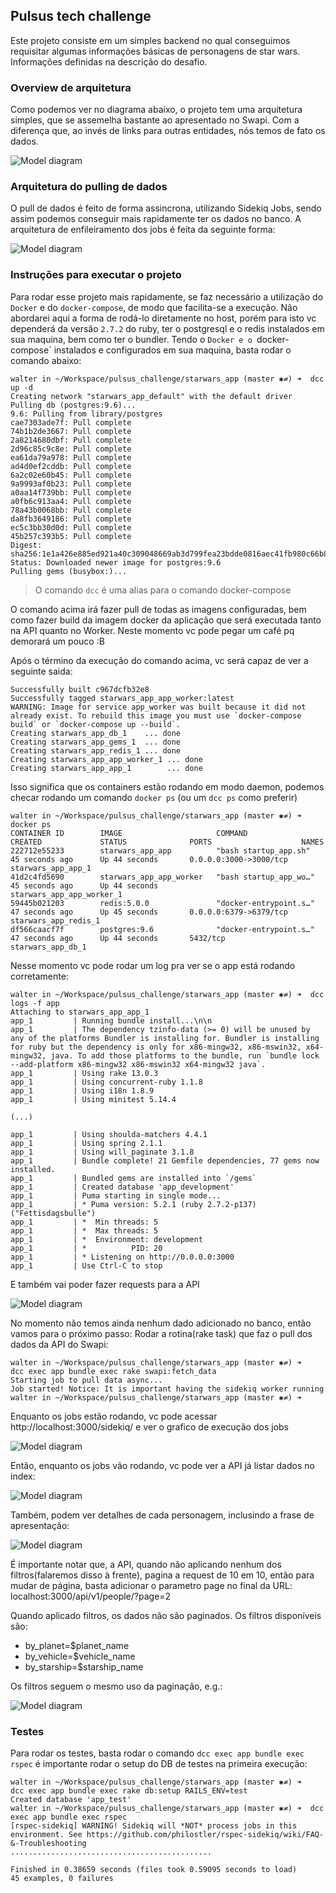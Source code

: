 ## Pulsus tech challenge

Este projeto consiste em um simples backend no qual conseguimos requisitar algumas informações básicas de personagens de star wars. Informações definidas na descrição do desafio.

### Overview de arquitetura

Como podemos ver no diagrama abaixo, o projeto tem uma arquitetura simples, que se assemelha bastante ao apresentado no Swapi. Com a diferença que, ao invés de links para outras entidades, nós temos de fato os dados.



![Model diagram](readme_img/model_diagram.png)

### Arquitetura do pulling de dados

O pull de dados é feito de forma assincrona, utilizando Sidekiq Jobs, sendo assim podemos conseguir mais rapidamente ter os dados no banco. A arquitetura de enfileiramento dos jobs é feita da seguinte forma:

![Model diagram](readme_img/jobs_diagram.png)


### Instruções para executar o projeto

Para rodar esse projeto mais rapidamente, se faz necessário a utilização do `Docker` e do `docker-compose`, de modo que facilita-se a execução. Não abordarei aqui a forma de rodá-lo diretamente no host, porém para isto vc dependerá da versão `2.7.2` do ruby, ter o postgresql e o redis instalados em sua maquina, bem como ter o bundler.
Tendo o `Docker e o `docker-compose` instalados e configurados em sua maquina, basta rodar o comando abaixo:

```
walter in ~/Workspace/pulsus_challenge/starwars_app (master ✱≠) ➜  dcc up -d
Creating network "starwars_app_default" with the default driver
Pulling db (postgres:9.6)...
9.6: Pulling from library/postgres
cae7303ade7f: Pull complete
74b1b2de3667: Pull complete
2a8214680dbf: Pull complete
2d96c85c9c8e: Pull complete
ea61da79a978: Pull complete
ad4d0ef2cddb: Pull complete
6a2c02e60b45: Pull complete
9a9993af0b23: Pull complete
a0aa14f739bb: Pull complete
a0fb6c913aa4: Pull complete
78a43b0068bb: Pull complete
da8fb3649186: Pull complete
ec5c3bb30d0d: Pull complete
45b257c393b5: Pull complete
Digest: sha256:1e1a426e885ed921a40c309048669ab3d799fea23bdde0816aec41fb980c66b8
Status: Downloaded newer image for postgres:9.6
Pulling gems (busybox:)...

```
> O comando `dcc` é uma alias para o comando docker-compose

O comando acima irá fazer pull de todas as imagens configuradas, bem como fazer build da imagem docker da aplicação que será executada tanto na API quanto no Worker. Neste momento vc pode pegar um café pq demorará um pouco :B

Após o término da execução do comando acima, vc será capaz de ver a seguinte saida:

```
Successfully built c967dcfb32e8
Successfully tagged starwars_app_app_worker:latest
WARNING: Image for service app_worker was built because it did not already exist. To rebuild this image you must use `docker-compose build` or `docker-compose up --build`.
Creating starwars_app_db_1    ... done
Creating starwars_app_gems_1  ... done
Creating starwars_app_redis_1 ... done
Creating starwars_app_app_worker_1 ... done
Creating starwars_app_app_1        ... done
```

Isso significa que os containers estão rodando em modo daemon, podemos checar rodando um comando `docker ps` (ou um `dcc ps` como preferir)

```
walter in ~/Workspace/pulsus_challenge/starwars_app (master ✱≠) ➜  docker ps
CONTAINER ID        IMAGE                     COMMAND                  CREATED             STATUS              PORTS                    NAMES
222712e55233        starwars_app_app          "bash startup_app.sh"    45 seconds ago      Up 44 seconds       0.0.0.0:3000->3000/tcp   starwars_app_app_1
41d2c4fd5690        starwars_app_app_worker   "bash startup_app_wo…"   45 seconds ago      Up 44 seconds                                starwars_app_app_worker_1
59445b021203        redis:5.0.0               "docker-entrypoint.s…"   47 seconds ago      Up 45 seconds       0.0.0.0:6379->6379/tcp   starwars_app_redis_1
df566caacf7f        postgres:9.6              "docker-entrypoint.s…"   47 seconds ago      Up 44 seconds       5432/tcp                 starwars_app_db_1

```

Nesse momento vc pode rodar um log pra ver se o app está rodando corretamente:

```
walter in ~/Workspace/pulsus_challenge/starwars_app (master ✱≠) ➜  dcc logs -f app
Attaching to starwars_app_app_1
app_1         | Running bundle install...\n\n
app_1         | The dependency tzinfo-data (>= 0) will be unused by any of the platforms Bundler is installing for. Bundler is installing for ruby but the dependency is only for x86-mingw32, x86-mswin32, x64-mingw32, java. To add those platforms to the bundle, run `bundle lock --add-platform x86-mingw32 x86-mswin32 x64-mingw32 java`.
app_1         | Using rake 13.0.3
app_1         | Using concurrent-ruby 1.1.8
app_1         | Using i18n 1.8.9
app_1         | Using minitest 5.14.4

(...)

app_1         | Using shoulda-matchers 4.4.1
app_1         | Using spring 2.1.1
app_1         | Using will_paginate 3.1.8
app_1         | Bundle complete! 21 Gemfile dependencies, 77 gems now installed.
app_1         | Bundled gems are installed into `/gems`
app_1         | Created database 'app_development'
app_1         | Puma starting in single mode...
app_1         | * Puma version: 5.2.1 (ruby 2.7.2-p137) ("Fettisdagsbulle")
app_1         | *  Min threads: 5
app_1         | *  Max threads: 5
app_1         | *  Environment: development
app_1         | *          PID: 20
app_1         | * Listening on http://0.0.0.0:3000
app_1         | Use Ctrl-C to stop

```

E também vai poder fazer requests para a API

![Model diagram](readme_img/empty_request.png)

No momento não temos ainda nenhum dado adicionado no banco, então vamos para o próximo passo: Rodar a rotina(rake task) que faz o pull dos dados da API do Swapi:

```
walter in ~/Workspace/pulsus_challenge/starwars_app (master ✱≠) ➜  
dcc exec app bundle exec rake swapi:fetch_data
Starting job to pull data async...
Job started! Notice: It is important having the sidekiq worker running
walter in ~/Workspace/pulsus_challenge/starwars_app (master ✱≠) ➜  
```

Enquanto os jobs estão rodando, vc pode acessar http://localhost:3000/sidekiq/ e ver o grafico de execução dos jobs

![Model diagram](readme_img/sidekiq.png)


Então, enquanto os jobs vão rodando, vc pode ver a API já listar dados no index:

![Model diagram](readme_img/index_request.png)

Também, podem ver detalhes de cada personagem, inclusindo a frase de apresentação:

![Model diagram](readme_img/show_request.png)

É importante notar que, a API, quando não aplicando nenhum dos filtros(falaremos disso à frente), pagina a request de 10 em 10, então para mudar de página, basta adicionar o parametro page no final da URL: localhost:3000/api/v1/people/?page=2


Quando aplicado filtros, os dados não são paginados. Os filtros disponíveis são:

- by_planet=$planet_name
- by_vehicle=$vehicle_name
- by_starship=$starship_name

Os filtros seguem o mesmo uso da paginação, e.g.: 

![Model diagram](readme_img/filtered_request.png)


### Testes

Para rodar os testes, basta rodar o comando `dcc exec app bundle exec rspec` é importante rodar o setup do DB de testes na primeira execução:

```
walter in ~/Workspace/pulsus_challenge/starwars_app (master ✱≠) ➜  
dcc exec app bundle exec rake db:setup RAILS_ENV=test
Created database 'app_test'
walter in ~/Workspace/pulsus_challenge/starwars_app (master ✱≠) ➜  dcc exec app bundle exec rspec
[rspec-sidekiq] WARNING! Sidekiq will *NOT* process jobs in this environment. See https://github.com/philostler/rspec-sidekiq/wiki/FAQ-&-Troubleshooting
.............................................

Finished in 0.38659 seconds (files took 0.59095 seconds to load)
45 examples, 0 failures

```